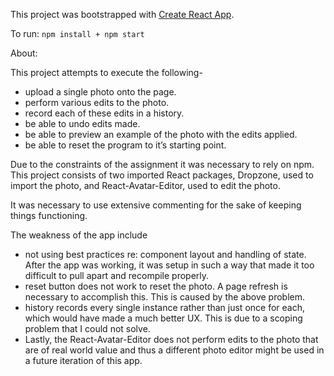 This project was bootstrapped with [Create React App](https://github.com/facebookincubator/create-react-app).

To run: `npm install + npm start`

About: 

This project attempts to execute the following-

- upload a single photo onto the page.
- perform various edits to the photo.
- record each of these edits in a history.
- be able to undo edits made.
- be able to preview an example of the photo with the edits applied.
- be able to reset the program to it’s starting point.

Due to the constraints of the assignment it was necessary to rely on npm. This project consists of two imported React packages, Dropzone, used to import the photo, and React-Avatar-Editor, used to edit the photo. 

It was necessary to use extensive commenting for the sake of keeping things functioning. 

The weakness of the app include 
- not using best practices re: component layout and handling of state. After the app was working, it was setup in such a way that made it too difficult to pull apart and recompile properly.
- reset button does not work to reset the photo. A page refresh is necessary to accomplish this. This is caused by the above problem.
- history records every single instance rather than just once for each, which would have made a much better UX. This is due to a scoping problem that I could not solve.
- Lastly, the React-Avatar-Editor does not perform edits to the photo that are of real world value and thus a different photo editor might be used in a future iteration of this app.




